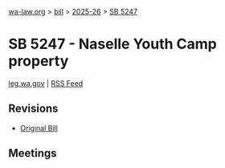[wa-law.org](/) > [bill](/bill/) > [2025-26](/bill/2025-26/) > [SB 5247](/bill/2025-26/sb/5247/)

# SB 5247 - Naselle Youth Camp property
[leg.wa.gov](https://app.leg.wa.gov/billsummary?BillNumber=5247&Year=2025&Initiative=false) | [RSS Feed](./rss.xml)

## Revisions
* [Original Bill](1/)

## Meetings